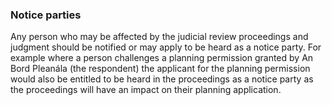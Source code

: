 ###  Notice parties

Any person who may be affected by the judicial review proceedings and judgment
should be notified or may apply to be heard as a notice party. For example
where a person challenges a planning permission granted by An Bord Pleanála
(the respondent) the applicant for the planning permission would also be
entitled to be heard in the proceedings as a notice party as the proceedings
will have an impact on their planning application.
